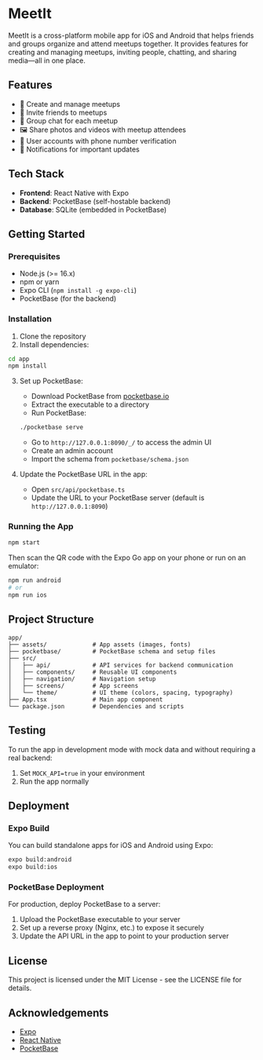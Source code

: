 # MeetIt

MeetIt is a cross-platform mobile app for iOS and Android that helps friends and groups organize and attend meetups together. It provides features for creating and managing meetups, inviting people, chatting, and sharing media—all in one place.

## Features

- 📅 Create and manage meetups
- 👥 Invite friends to meetups
- 💬 Group chat for each meetup
- 🖼️ Share photos and videos with meetup attendees
- 👤 User accounts with phone number verification
- 🔔 Notifications for important updates

## Tech Stack

- **Frontend**: React Native with Expo
- **Backend**: PocketBase (self-hostable backend)
- **Database**: SQLite (embedded in PocketBase)

## Getting Started

### Prerequisites

- Node.js (>= 16.x)
- npm or yarn
- Expo CLI (`npm install -g expo-cli`)
- PocketBase (for the backend)

### Installation

1. Clone the repository
2. Install dependencies:

```bash
cd app
npm install
```

3. Set up PocketBase:
   - Download PocketBase from [pocketbase.io](https://pocketbase.io/docs/)
   - Extract the executable to a directory
   - Run PocketBase:
   ```bash
   ./pocketbase serve
   ```
   - Go to `http://127.0.0.1:8090/_/` to access the admin UI
   - Create an admin account
   - Import the schema from `pocketbase/schema.json`

4. Update the PocketBase URL in the app:
   - Open `src/api/pocketbase.ts`
   - Update the URL to your PocketBase server (default is `http://127.0.0.1:8090`)

### Running the App

```bash
npm start
```

Then scan the QR code with the Expo Go app on your phone or run on an emulator:

```bash
npm run android
# or
npm run ios
```

## Project Structure

```
app/
├── assets/             # App assets (images, fonts)
├── pocketbase/         # PocketBase schema and setup files
├── src/
│   ├── api/            # API services for backend communication
│   ├── components/     # Reusable UI components
│   ├── navigation/     # Navigation setup
│   ├── screens/        # App screens
│   └── theme/          # UI theme (colors, spacing, typography)
├── App.tsx             # Main app component
└── package.json        # Dependencies and scripts
```

## Testing

To run the app in development mode with mock data and without requiring a real backend:

1. Set `MOCK_API=true` in your environment
2. Run the app normally

## Deployment

### Expo Build

You can build standalone apps for iOS and Android using Expo:

```bash
expo build:android
expo build:ios
```

### PocketBase Deployment

For production, deploy PocketBase to a server:

1. Upload the PocketBase executable to your server
2. Set up a reverse proxy (Nginx, etc.) to expose it securely
3. Update the API URL in the app to point to your production server

## License

This project is licensed under the MIT License - see the LICENSE file for details.

## Acknowledgements

- [Expo](https://expo.dev/)
- [React Native](https://reactnative.dev/)
- [PocketBase](https://pocketbase.io/) 
